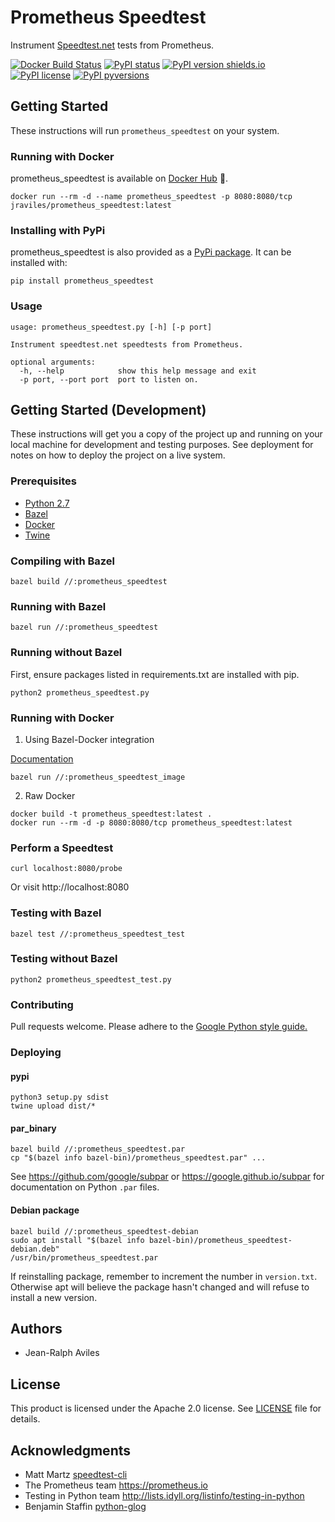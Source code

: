 # Prometheus Speedtest

Instrument [Speedtest.net](http://speedtest.net) tests from Prometheus.

[![Docker Build Status](https://img.shields.io/docker/build/jraviles/prometheus_speedtest.svg)](https://hub.docker.com/r/jraviles/prometheus_speedtest/)
[![PyPI status](https://img.shields.io/pypi/status/prometheus_speedtest.svg)](https://pypi.python.org/pypi/prometheus_speedtest/)
[![PyPI version shields.io](https://img.shields.io/pypi/v/prometheus_speedtest.svg)](https://pypi.python.org/pypi/prometheus_speedtest/)
[![PyPI license](https://img.shields.io/pypi/l/prometheus_speedtest.svg)](https://pypi.python.org/pypi/prometheus_speedtest/)
[![PyPI pyversions](https://img.shields.io/pypi/pyversions/prometheus_speedtest.svg)](https://pypi.python.org/pypi/prometheus_speedtest/)


## Getting Started

These instructions will run `prometheus_speedtest` on your system.

### Running with Docker

prometheus\_speedtest is available on
[Docker Hub](https://hub.docker.com/r/jraviles/prometheus_speedtest) :whale:.

```
docker run --rm -d --name prometheus_speedtest -p 8080:8080/tcp jraviles/prometheus_speedtest:latest
```

### Installing with PyPi

prometheus\_speedtest is also provided as a
[PyPi package](https://pypi.org/project/prometheus_speedtest). It can be
installed with:

```
pip install prometheus_speedtest
```

### Usage

```
usage: prometheus_speedtest.py [-h] [-p port]

Instrument speedtest.net speedtests from Prometheus.

optional arguments:
  -h, --help            show this help message and exit
  -p port, --port port  port to listen on.

```

## Getting Started (Development)

These instructions will get you a copy of the project up and running on your
local machine for development and testing purposes. See deployment for notes on
how to deploy the project on a live system.

### Prerequisites

* [Python 2.7](https://www.python.org)
* [Bazel](https://bazel.build)
* [Docker](https://www.docker.com)
* [Twine](https://github.com/pypa/twine)

### Compiling with Bazel

```
bazel build //:prometheus_speedtest
```

### Running with Bazel

```
bazel run //:prometheus_speedtest
```

### Running without Bazel

First, ensure packages listed in requirements.txt are installed with pip.

```
python2 prometheus_speedtest.py
```

### Running with Docker

1. Using Bazel-Docker integration

[Documentation](https://github.com/bazelbuild/rules_docker)

```
bazel run //:prometheus_speedtest_image
```

2. Raw Docker

```
docker build -t prometheus_speedtest:latest .
docker run --rm -d -p 8080:8080/tcp prometheus_speedtest:latest
```

### Perform a Speedtest

```
curl localhost:8080/probe
```

Or visit http://localhost:8080

### Testing with Bazel

```
bazel test //:prometheus_speedtest_test
```

### Testing without Bazel

```
python2 prometheus_speedtest_test.py
```

### Contributing

Pull requests welcome. Please adhere to the
[Google Python style guide.](https://google.github.io/styleguide/pyguide.html)

### Deploying

#### pypi

```
python3 setup.py sdist
twine upload dist/*
```

#### par\_binary

```
bazel build //:prometheus_speedtest.par
cp "$(bazel info bazel-bin)/prometheus_speedtest.par" ...
```

See <https://github.com/google/subpar> or <https://google.github.io/subpar> for
documentation on Python `.par` files.

#### Debian package

```
bazel build //:prometheus_speedtest-debian
sudo apt install "$(bazel info bazel-bin)/prometheus_speedtest-debian.deb"
/usr/bin/prometheus_speedtest.par
```

If reinstalling package, remember to increment the number in `version.txt`.
Otherwise apt will believe the package hasn't changed and will refuse to
install a new version.

## Authors

* Jean-Ralph Aviles

## License

This product is licensed under the Apache 2.0 license. See [LICENSE](LICENSE)
file for details.

## Acknowledgments

* Matt Martz [speedtest-cli](https://github.com/sivel/speedtest-cli)
* The Prometheus team <https://prometheus.io>
* Testing in Python team <http://lists.idyll.org/listinfo/testing-in-python>
* Benjamin Staffin [python-glog](https://github.com/benley/python-glog)

